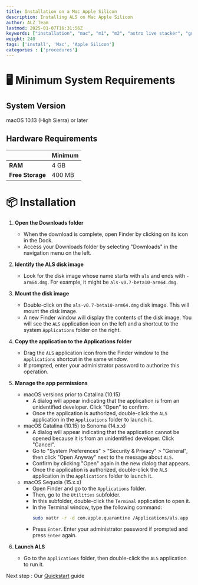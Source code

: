 ```yaml
---
title: Installation on a Mac Apple Silicon
description: Installing ALS on Mac Apple Silicon
author: ALZ Team
lastmod: 2025-01-07T16:31:56Z
keywords: ["installation", "mac", "m1", "m2", "astro live stacker", "guide"]
weight: 240
tags: ['install', 'Mac', 'Apple Silicon']
categories : ['procedures']
---
```


# 🖥️ Minimum System Requirements

## System Version

macOS 10.13 (High Sierra) or later

## Hardware Requirements
|                    | Minimum |
|--------------------|---------|
| **RAM**            | 4 GB    |
| **Free Storage**   | 400 MB  | 

# 📦 Installation


1. **Open the Downloads folder**
   - When the download is complete, open Finder by clicking on its icon in the Dock.
   - Access your Downloads folder by selecting "Downloads" in the navigation menu on the left.

2. **Identify the ALS disk image**
   - Look for the disk image whose name starts with `als` and ends with `-arm64.dmg`. For example, it might be `als-v0.7-beta10-arm64.dmg`.

3. **Mount the disk image**
   - Double-click on the `als-v0.7-beta10-arm64.dmg` disk image. This will mount the disk image.
   - A new Finder window will display the contents of the disk image. You will see the `ALS` application icon on the left and a shortcut to the system `Applications` folder on the right.

4. **Copy the application to the Applications folder**
   - Drag the `ALS` application icon from the Finder window to the `Applications` shortcut in the same window.
   - If prompted, enter your administrator password to authorize this operation.

5. **Manage the app permissions**
   - macOS versions prior to Catalina (10.15)
     - A dialog will appear indicating that the application is from an unidentified developer. Click "Open" to confirm.
     - Once the application is authorized, double-click the `ALS` application in the `Applications` folder to launch it.
   - macOS Catalina (10.15) to Sonoma (14.x.x)
     - A dialog will appear indicating that the application cannot be opened because it is from an unidentified developer. Click "Cancel".
     - Go to "System Preferences" > "Security & Privacy" > "General", then click "Open Anyway" next to the message about `ALS`.
     - Confirm by clicking "Open" again in the new dialog that appears.
     - Once the application is authorized, double-click the `ALS` application in the `Applications` folder to launch it.
   - macOS Sequoia (15.x.x)
     - Open Finder and go to the `Applications` folder.
     - Then, go to the `Utilities` subfolder.
     - In this subfolder, double-click the `Terminal` application to open it.
     - In the Terminal window, type the following command:
       ```bash
       sudo xattr -r -d com.apple.quarantine /Applications/als.app
       ```
     - Press `Enter`. Enter your administrator password if prompted and press `Enter` again.

6. **Launch ALS**
     - Go to the `Applications` folder, then double-click the `ALS` application to run it.

Next step : Our [Quickstart](../quickstart/) guide 

